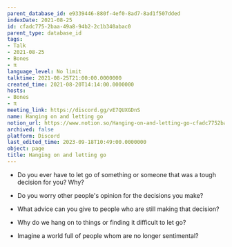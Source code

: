 ```yaml
---
parent_database_id: e9339446-880f-4ef0-8ad7-8ad1f507dded
indexDate: 2021-08-25
id: cfadc775-2baa-49a8-94b2-2c1b340abac0
parent_type: database_id
tags:
- Talk
- 2021-08-25
- Bones
- π
language_level: No limit
talktime: 2021-08-25T21:00:00.0000000
created_time: 2021-08-20T14:14:00.0000000
hosts:
- Bones
- π
meeting_link: https://discord.gg/vE7QUXGDnS
name: Hanging on and letting go
notion_url: https://www.notion.so/Hanging-on-and-letting-go-cfadc7752baa49a894b22c1b340abac0
archived: false
platform: Discord
last_edited_time: 2023-09-18T10:49:00.0000000
object: page
title: Hanging on and letting go
---
```


   - Do you ever have to let go of something or someone that was a tough decision for you? Why?



   - Do you worry other people's opinion for the decisions you make?
   - What advice can you give to people who are still making that decision?
   - Why do we hang on to things or finding it difficult to let go?
   - Imagine a world full of people whom are no longer sentimental?









